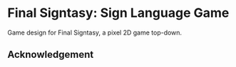 # Final Signtasy: Sign Language Game 
Game design for Final Signtasy, a pixel 2D game top-down.

## Acknowledgement
